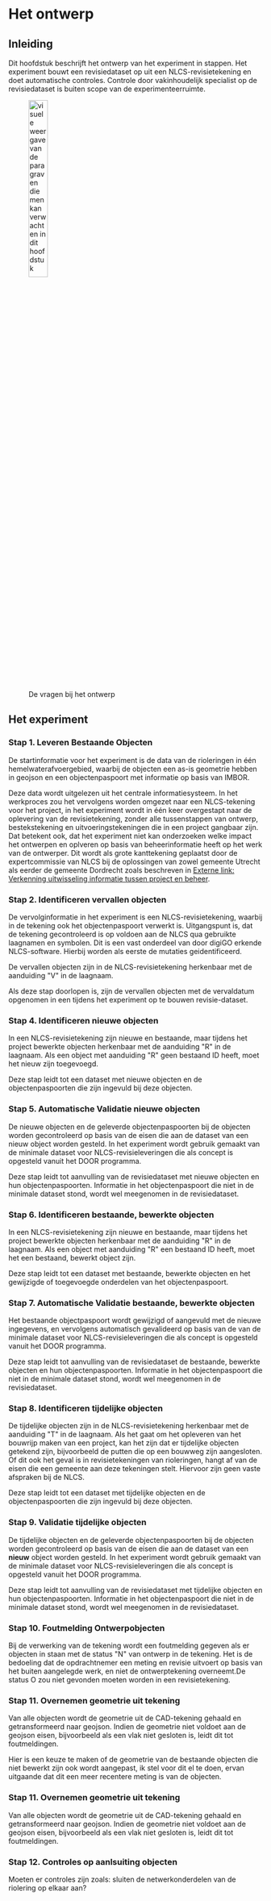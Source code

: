 # Het ontwerp 


## Inleiding
Dit hoofdstuk beschrijft het ontwerp van het experiment in stappen. Het experiment bouwt een revisiedataset op uit een NLCS-revisietekening en doet automatische controles. Controle door vakinhoudelijk specialist op de revisiedataset is buiten scope van de experimenteerruimte.

<figure>
<img src="../images/ontwerp.png" alt="visuele weergave van de paragraven die men kan verwachten in dit hoofdstuk" width="30%">
<figcaption>De vragen bij het ontwerp</caption>
</figure>




## Het experiment


### Stap 1. Leveren Bestaande Objecten

De startinformatie voor het experiment is de data van de rioleringen in één hemelwaterafvoergebied, waarbij de objecten een as-is geometrie hebben in geojson en een objectenpaspoort met informatie op basis van IMBOR.

Deze data wordt uitgelezen uit het centrale informatiesysteem. In het werkproces zou het vervolgens worden omgezet naar een NLCS-tekening voor het project, in het experiment wordt in één keer overgestapt naar de oplevering van de revisietekening, zonder alle tussenstappen van ontwerp, bestekstekening en uitvoeringstekeningen die in een project gangbaar zijn. Dat betekent ook, dat het experiment niet kan onderzoeken welke impact het ontwerpen en oplveren op basis van beheerinformatie heeft op het werk van de ontwerper. Dit wordt als grote kanttekening geplaatst door de expertcommissie van NLCS bij de oplossingen van zowel gemeente Utrecht als eerder de gemeente Dordrecht zoals beschreven in [Externe link: Verkenning uitwisseling informatie tussen project en beheer](https://docs.crow.nl/use-cases-door/project-beheer/).


### Stap 2. Identificeren vervallen objecten

De vervolginformatie in het experiment is een NLCS-revisietekening, waarbij in de tekening ook het objectenpaspoort verwerkt is. Uitgangspunt is, dat de tekening gecontroleerd is op voldoen aan de NLCS qua gebruikte laagnamen en symbolen. Dit is een vast onderdeel van door digiGO erkende NLCS-software. Hierbij worden als eerste de mutaties geidentificeerd. 

De vervallen objecten zijn in de NLCS-revisietekening herkenbaar met de aanduiding "V" in de laagnaam.

Als deze stap doorlopen is, zijn de vervallen objecten met de vervaldatum opgenomen in een tijdens het experiment op te bouwen revisie-dataset. 


### Stap 4. Identificeren nieuwe objecten

In een NLCS-revisietekening zijn nieuwe en bestaande, maar tijdens het project bewerkte objecten herkenbaar met de aanduiding "R" in de laagnaam. Als een object met aanduiding "R" geen bestaand ID heeft, moet het nieuw zijn toegevoegd. 

Deze stap leidt tot een dataset met nieuwe objecten en de objectenpaspoorten die zijn ingevuld bij deze objecten. 

### Stap 5. Automatische Validatie nieuwe objecten

De nieuwe objecten en de geleverde objectenpaspoorten bij de objecten worden gecontroleerd op basis van de eisen die aan de dataset van een nieuw object worden gesteld. In het experiment wordt gebruik gemaakt van de minimale dataset voor NLCS-revisieleveringen die als concept is opgesteld vanuit het DOOR programma. 

Deze stap leidt tot aanvulling van de revisiedataset met nieuwe objecten en hun objectenpaspoorten. Informatie in het objectenpaspoort die niet in de minimale dataset stond, wordt wel meegenomen in de revisiedataset.


### Stap 6. Identificeren bestaande, bewerkte objecten

In een NLCS-revisietekening zijn nieuwe en bestaande, maar tijdens het project bewerkte objecten herkenbaar met de aanduiding "R" in de laagnaam. Als een object met aanduiding "R" een bestaand ID heeft, moet het een bestaand, bewerkt object zijn.

Deze stap leidt tot een dataset met bestaande, bewerkte objecten en het gewijzigde of toegevoegde onderdelen van het objectenpaspoort.

### Stap 7. Automatische Validatie bestaande, bewerkte objecten

Het bestaande objectpaspoort wordt gewijzigd of aangevuld met de nieuwe ingegevens, en vervolgens automatisch gevalideerd op basis van de van de minimale dataset voor NLCS-revisieleveringen die als concept is opgesteld vanuit het DOOR programma. 

Deze stap leidt tot aanvulling van de revisiedataset de bestaande, bewerkte objecten en hun objectenpaspoorten. Informatie in het objectenpaspoort die niet in de minimale dataset stond, wordt wel meegenomen in de revisiedataset.


### Stap 8. Identificeren tijdelijke objecten

De tijdelijke objecten zijn in de NLCS-revisietekening herkenbaar met de aanduiding "T" in de laagnaam. Als het gaat om het opleveren van het bouwrijp maken van een project, kan het zijn dat er tijdelijke objecten getekend zijn, bijvoorbeeld de putten die op een bouwweg zijn aangesloten. Of dit ook het geval is in revisietekeningen van rioleringen, hangt af van de eisen die een gemeente aan deze tekeningen stelt. Hiervoor zijn geen vaste afspraken bij de NLCS. 

Deze stap leidt tot een dataset met tijdelijke objecten en de objectenpaspoorten die zijn ingevuld bij deze objecten. 


### Stap 9. Validatie tijdelijke objecten

De tijdelijke objecten en de geleverde objectenpaspoorten bij de objecten worden gecontroleerd op basis van de eisen die aan de dataset van een **nieuw** object worden gesteld. In het experiment wordt gebruik gemaakt van de minimale dataset voor NLCS-revisieleveringen die als concept is opgesteld vanuit het DOOR programma. 

Deze stap leidt tot aanvulling van de revisiedataset met tijdelijke objecten en hun objectenpaspoorten. Informatie in het objectenpaspoort die niet in de minimale dataset stond, wordt wel meegenomen in de revisiedataset.

### Stap 10. Foutmelding Ontwerpobjecten
Bij de verwerking van de tekening wordt een foutmelding gegeven als er objecten in staan met de status "N" van ontwerp in de tekening. Het is de bedoeling dat de opdrachtnemer een meting en revisie uitvoert op basis van het buiten aangelegde werk, en niet de ontwerptekening overneemt.De status O zou niet gevonden moeten worden in een revisietekening.

### Stap 11. Overnemen geometrie uit tekening
Van alle objecten wordt de geometrie uit de CAD-tekening gehaald en getransformeerd naar geojson. Indien de geometrie niet voldoet aan de geojson eisen, bijvoorbeeld als een vlak niet gesloten is, leidt dit tot foutmeldingen.

Hier is een keuze te maken of de geometrie van de bestaande objecten die niet bewerkt zijn ook wordt aangepast, ik stel voor dit el te doen, ervan uitgaande dat dit een meer recentere meting is van de objecten.

### Stap 11. Overnemen geometrie uit tekening
Van alle objecten wordt de geometrie uit de CAD-tekening gehaald en getransformeerd naar geojson. Indien de geometrie niet voldoet aan de geojson eisen, bijvoorbeeld als een vlak niet gesloten is, leidt dit tot foutmeldingen.

### Stap 12. Controles op aanlsuiting objecten
Moeten er controles zijn zoals: sluiten de netwerkonderdelen van de riolering op elkaar aan?





